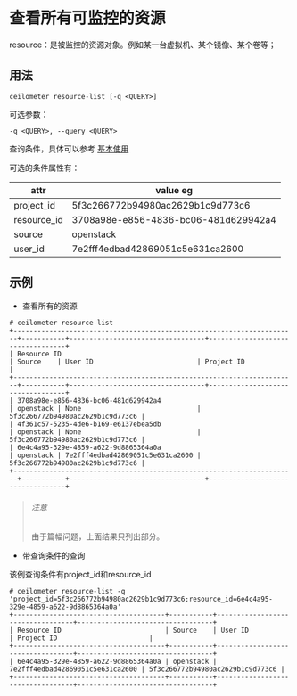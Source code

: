 # 查看所有可监控的资源 #

resource：是被监控的资源对象。例如某一台虚拟机、某个镜像、某个卷等；

## 用法 ##

`ceilometer resource-list [-q <QUERY>]`

可选参数：

`-q <QUERY>, --query <QUERY>`

查询条件，具体可以参考 [基本使用](./basic_usage.md)

可选的条件属性有：

| attr | value eg |
| -- | -- |
| project_id | 5f3c266772b94980ac2629b1c9d773c6 |
| resource_id | 3708a98e-e856-4836-bc06-481d629942a4 |
| source | openstack |
| user_id | 7e2fff4edbad42869051c5e631ca2600 |

## 示例 ##

* 查看所有的资源

```
# ceilometer resource-list
+-----------------------------------------------------------------------+-----------+----------------------------------+----------------------------------+
| Resource ID                                                           | Source    | User ID                          | Project ID                       |
+-----------------------------------------------------------------------+-----------+----------------------------------+----------------------------------+
| 3708a98e-e856-4836-bc06-481d629942a4                                  | openstack | None                             | 5f3c266772b94980ac2629b1c9d773c6 |
| 4f361c57-5235-4de6-b169-e6137ebea5db                                  | openstack | None                             | 5f3c266772b94980ac2629b1c9d773c6 |
| 6e4c4a95-329e-4859-a622-9d8865364a0a                                  | openstack | 7e2fff4edbad42869051c5e631ca2600 | 5f3c266772b94980ac2629b1c9d773c6 |
+-----------------------------------------------------------------------+-----------+----------------------------------+----------------------------------+
```

> ###### 注意
> 由于篇幅问题，上面结果只列出部分。

* 带查询条件的查询

该例查询条件有project_id和resource_id

```
# ceilometer resource-list -q 'project_id=5f3c266772b94980ac2629b1c9d773c6;resource_id=6e4c4a95-329e-4859-a622-9d8865364a0a'
+--------------------------------------+-----------+----------------------------------+----------------------------------+
| Resource ID                          | Source    | User ID                          | Project ID                       |
+--------------------------------------+-----------+----------------------------------+----------------------------------+
| 6e4c4a95-329e-4859-a622-9d8865364a0a | openstack | 7e2fff4edbad42869051c5e631ca2600 | 5f3c266772b94980ac2629b1c9d773c6 |
+--------------------------------------+-----------+----------------------------------+----------------------------------+
```
